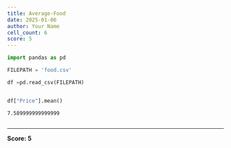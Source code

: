 ```yaml
---
title: Average-Food
date: 2025-01-06
author: Your Name
cell_count: 6
score: 5
---
```


```python
import pandas as pd
```


```python
FILEPATH = 'food.csv'
```


```python
df =pd.read_csv(FILEPATH)
```


```python

```


```python
df["Price"].mean()
```




    7.589999999999999




```python

```


---
**Score: 5**
